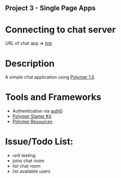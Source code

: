 ## Project 3 - Single Page Apps

# Connecting to chat server
URL of chat app => [link](https://spachatapp.herokuapp.com/)

# Description
A simple chat application using [Polymer 1.0](https://www.polymer-project.org/1.0/)

# Tools and Frameworks
* Authentication via [auth0](https://auth0.com/)
* [Polymer Starter Kit](https://developers.google.com/web/tools/polymer-starter-kit/)
* [Polymer Resources](http://www.gajotres.net/polymer-adventures-more-then-150-resources/)

# Issue/Todo List:
* unit testing
* joins chat room
* list chat room
* list available users
